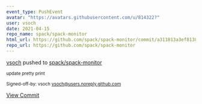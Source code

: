 ```yaml
---
event_type: PushEvent
avatar: "https://avatars.githubusercontent.com/u/814322?"
user: vsoch
date: 2021-04-15
repo_name: spack/spack-monitor
html_url: https://github.com/spack/spack-monitor/commit/a311813a3ef8138aef230ce4a43b84ca32d7617d
repo_url: https://github.com/spack/spack-monitor
---
```


<a href='https://github.com/vsoch' target='_blank'>vsoch</a> pushed to <a href='https://github.com/spack/spack-monitor' target='_blank'>spack/spack-monitor</a>

<small>update pretty print

Signed-off-by: vsoch <vsoch@users.noreply.github.com></small>

<a href='https://github.com/spack/spack-monitor/commit/a311813a3ef8138aef230ce4a43b84ca32d7617d' target='_blank'>View Commit</a>